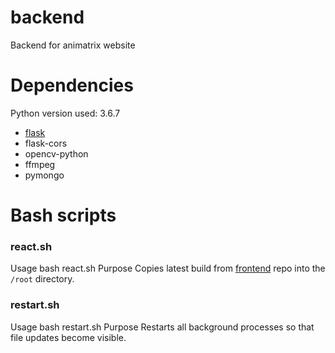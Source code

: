 # backend

Backend for animatrix website

# Dependencies

Python version used: 3.6.7

- [flask](http://flask.pocoo.org)
- flask-cors
- opencv-python
- ffmpeg
- pymongo

# Bash scripts
### react.sh
Usage
    bash react.sh
Purpose
Copies latest build from [frontend](https://github.com/seth-gil/frontend) repo into the `/root` directory.
### restart.sh
Usage
    bash restart.sh
Purpose
Restarts all background processes so that file updates become visible.